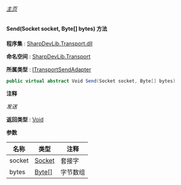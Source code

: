 ###### [主页](./Index.md "主页")

#### Send(Socket socket, Byte[] bytes) 方法

**程序集** : [SharpDevLib.Transport.dll](./SharpDevLib.Transport.assembly.md "SharpDevLib.Transport.dll")

**命名空间** : [SharpDevLib.Transport](./SharpDevLib.Transport.namespace.md "SharpDevLib.Transport")

**所属类型** : [ITransportSendAdapter](./SharpDevLib.Transport.ITransportSendAdapter.md "ITransportSendAdapter")

``` csharp
public virtual abstract Void Send(Socket socket, Byte[] bytes)
```

**注释**

*发送*



**返回类型** : [Void](https://learn.microsoft.com/en-us/dotnet/api/system.void "Void")


**参数**

|名称|类型|注释|
|---|---|---|
|socket|[Socket](https://learn.microsoft.com/en-us/dotnet/api/system.net.sockets.socket "Socket")|套接字|
|bytes|[Byte\[\]](https://learn.microsoft.com/en-us/dotnet/api/system.byte[] "Byte\[\]")|字节数组|


